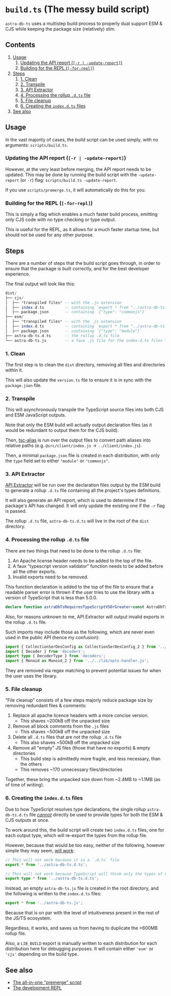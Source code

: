 # `build.ts` (The messy build script)

`astra-db-ts` uses a multistep build process to properly dual support ESM & CJS while keeping the package size (relatively) slim.

## Contents

1. [Usage](#usage)
   1. [Updating the API report (`[-r | -update-report]`)](#updating-the-api-report--r---update-report)
   2. [Building for the REPL (`[-for-repl]`)](#building-for-the-repl--for-repl)
2. [Steps](#steps)
   1. [1. Clean](#1-clean)
   2. [2. Transpile](#2-transpile)
   3. [3. API Extractor](#3-api-extractor)
   4. [4. Processing the rollup `.d.ts` file](#4-processing-the-rollup-dts-file)
   5. [5. File cleanup](#5-file-cleanup)
   6. [6. Creating the `index.d.ts` files](#6-creating-the-indexdts-files)
3. [See also](#see-also)

## Usage

In the vast majority of cases, the build script can be used simply, with no arguments: `scripts/build.ts`.

### Updating the API report (`[-r | -update-report]`)

However, at the very least before merging, the API report needs to be updated. This may be done by running the build script with the `-update-report` (or `-r`) flag: `scripts/build.ts -update-report`.

If you use `scripts/premerge.ts`, it will automatically do this for you.

### Building for the REPL (`[-for-repl]`)

This is simply a flag which enables a much faster build process, emitting only CJS code with no type checking or type output.

This is useful for the REPL, as it allows for a much faster startup time, but should not be used for any other purpose.

## Steps

There are a number of steps that the build script goes through, in order to ensure that the package is built correctly, and for the best developer experience.

The final output will look like this:

```hs
dist/
├── cjs/
│  ├── *transpiled files* -- with the .js extension
│  ├── index.d.ts         -- containing `export * from "../astra-db-ts.js"; export declare const LIB_BUILD = "cjs";`
│  ├── package.json       -- containing `{"type": "commonjs"}`
├── esm/
│  ├── *transpiled files* -- with the .js extension
│  ├── index.d.ts         -- containing `export * from "../astra-db-ts.js"; export declare const LIB_BUILD = "esm";`
│  ├── package.json       -- containing `{"type": "module"}`
├── astra-db-ts.d.ts      -- the rollup .d.ts file
└── astra-db-ts.js        -- a faux .js file for the index.d.ts files to reference
```

### 1. Clean

The first step is to clean the `dist` directory, removing all files and directories within it.

This will also update the `version.ts` file to ensure it is in sync with the `package.json` file.

### 2. Transpile

This will asynchronously transpile the TypeScript source files into both CJS and ESM JavaScript outputs.

Note that only the ESM build will actually output declaration files (as it would be redundant to output them for the CJS build).

Then, [tsc-alias](https://github.com/justkey007/tsc-alias) is run over the output files to convert path aliases into relative paths (e.g. `@src/client/index.js` -> `../client/index.js`).

Then, a minimal `package.json` file is created in each distribution, with only the `type` field set to either `"module"` or `"commonjs"`.

### 3. API Extractor

[API Extractor](https://api-extractor.com/) will be run over the declaration files output by the ESM build to generate a rollup `.d.ts` file containing all the project's types definitions.

It will also generate an API report, which is used to determine if the package's API has changed. It will only update the existing one if the `-r` flag is passed.

The rollup `.d.ts` file, `astra-db-ts.d.ts` will live in the root of the `dist` directory.

### 4. Processing the rollup `.d.ts` file

There are two things that need to be done to the rollup `.d.ts` file:

1. An Apache license header needs to be added to the top of the file.
2. A faux "typescript version validator" function needs to be added before all the other exports.
3. Invalid exports need to be removed.

This function declaration is added to the top of the file to ensure that a readable parser error is thrown if the user tries to use the library with a version of TypeScript that is less than 5.0.0.

```ts
declare function astraDbTsRequiresTypeScriptV5OrGreater<const AstraDbTsRequiresTypeScriptV5OrGreater>(_: AstraDbTsRequiresTypeScriptV5OrGreater): void;
```

Also, for reasons unknown to me, API Extractor will output invalid exports in the rollup `.d.ts` file.

Such imports may include those as the following, which are never even used in the public API (hence my confusion):

```ts
import { CollectionSerDesConfig as CollectionSerDesConfig_2 } from '../../documents/collections/ser-des/ser-des.js';
import { Decoder } from 'decoders';
import type { DecoderType } from 'decoders';
import { Monoid as Monoid_2 } from '../../lib/opts-handler.js';
```

They are removed via regex matching to prevent potential issues for when the user uses the library.

### 5. File cleanup

"File cleanup" consists of a few steps majorly reduce package size by removing redundant files & comments:

1. Replace all apache licence headers with a more concise version.
    - This shaves ~200kB off the unpacked size
2. Remove all block comments from the `.js` files
    - This shaves ~500kB off the unpacked size
3. Delete all `.d.ts` files that are not the rollup `.d.ts` file
    - This also shaves ~500kB off the unpacked size
4. Remove all "empty" JS files (those that have no exports) & empty directories
    - This build step is admittedly more fragile, and less necessary, than the others
    - This removes ~170 unnecessary files/directories

Together, these bring the unpacked size down from ~2.4MB to ~1.1MB (as of time of writing).

### 6. Creating the `index.d.ts` files

Due to how TypeScript resolves type declarations, the single rollup `astra-db-ts.d.ts` file [_cannot_](https://github.com/arethetypeswrong/arethetypeswrong.github.io/blob/main/docs/problems/FalseESM.md#common-causes) directly be used to provide types for both the ESM & CJS outputs at once.

To work around this, the build script will create two `index.d.ts` files, one for each output type, which will re-export the types from the rollup file.

However, because that would be too easy, neither of the following, however simple they may seem, [will work](https://stackoverflow.com/questions/76596405/typescript-fail-because-imports-in-d-ts-files-are-missing-import-type/76690789#76690789):

```ts
// This will not work because it is a `.d.ts` file
export * from '../astra-db-ts.d.ts';

// This will not work because TypeScript will think only the types of everything are be exported; not their actual values
export type * from '../astra-db-ts.d.ts';
```

Instead, an empty `astra-db-ts.js` file is created in the root directory, and the following is written to the `index.d.ts` files:

```ts
export * from '../astra-db-ts.js';
```

Because that is on par with the level of intuitiveness present in the rest of the JS/TS ecosystem.

Regardless, it works, and saves us from having to duplicate the >600MB rollup file.

Also, a `LIB_BUILD` export is manually written to each distribution for each distribution here for debugging purposes. It will contain either `'esm'` or `'cjs'` depending on the build type.

## See also

- [The all-in-one "premerge" script](./premerge.ts.md)
- [The development REPL](./repl.ts.md)

